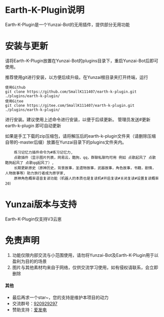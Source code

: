 # Earth-K-Plugin说明

Earth-K-Plugin是一个Yunzai-Bot的无用插件，提供部分无用功能

# 安装与更新

请将Earth-K-Plugin放置在Yunzai-Bot的plugins目录下，重启Yunzai-Bot后即可使用。

推荐使用git进行安装，以方便后续升级。在Yunzai根目录夹打开终端，运行
```
使用Github
git clone https://github.com/SmallK111407/earth-k-plugin.git ./plugins/earth-k-plugin/
使用Gitee
git clone https://gitee.com/SmallK111407/earth-k-plugin.git ./plugins/earth-k-plugin/
```
进行安装。建议使用上述命令进行安装，以便于后续更新。 管理员发送#更新earth-k-plugin 即可自动更新

如果是手工下载的zip压缩包，请将解压后的earth-k-plugin文件夹（请删除压缩自带的-master后缀）放置在Yunzai目录下的plugins文件夹内。

  
        练习记忆力插件命令为#练习记忆力,
        点歌插件（显示图片列表，网易云，酷狗，qq，群聊私聊均可用 例如 点歌起风了 点歌酷狗起风了 点歌qq起风了）,
        长期更新原史（原神历史，背景故事，圣遗物故事，武器故事，角色故事，书籍，剧情，人物故事等）助力旅行者成为原学家,
        原神角色概率语音复读功能（机器人的本质也是复读机#开启复读#关闭复读#设置复读概率20）
# Yunzai版本与支持

Earth-K-Plugin仅支持V3云崽

# 免责声明

1. 功能仅限内部交流与小范围使用，请勿将Yunzai-Bot及Earth-K-Plugin用于以盈利为目的的场景
2. 图片与其他素材均来自于网络，仅供交流学习使用，如有侵权请联系，会立即删除

#### 其他
* 最后再求一个star~，您的支持是维护本项目的动力
* 交流群号：[920929297](https://jq.qq.com/?_wv=1027&k=x1lZFEQ2)
* 赞助支持：[爱发电](https://afdian.net/a/SunRyK)
